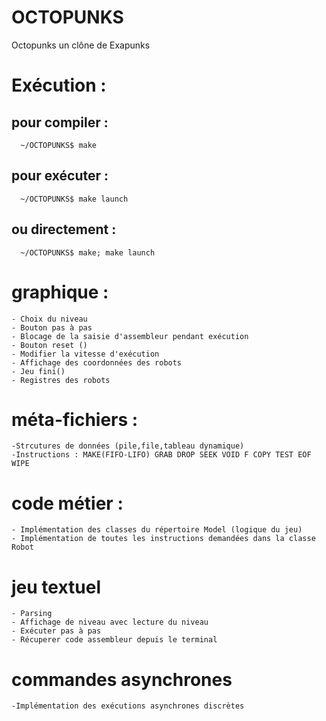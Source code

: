 # OCTOPUNKS
Octopunks un clône de Exapunks

# Exécution :
## pour compiler :
      ~/OCTOPUNKS$ make
## pour exécuter :
      ~/OCTOPUNKS$ make launch
## ou directement :
      ~/OCTOPUNKS$ make; make launch

# graphique :
	- Choix du niveau
	- Bouton pas à pas
	- Blocage de la saisie d'assembleur pendant exécution
	- Bouton reset ()
	- Modifier la vitesse d'exécution
	- Affichage des coordonnées des robots
	- Jeu fini()
	- Registres des robots 
# méta-fichiers : 
	-Strcutures de données (pile,file,tableau dynamique)
	-Instructions : MAKE(FIFO-LIFO) GRAB DROP SEEK VOID F COPY TEST EOF WIPE

# code métier :
	- Implémentation des classes du répertoire Model (logique du jeu)
	- Implémentation de toutes les instructions demandées dans la classe Robot
# jeu textuel
	- Parsing 
	- Affichage de niveau avec lecture du niveau 
	- Exécuter pas à pas 
	- Récuperer code assembleur depuis le terminal
# commandes asynchrones
	-Implémentation des exécutions asynchrones discrètes 
